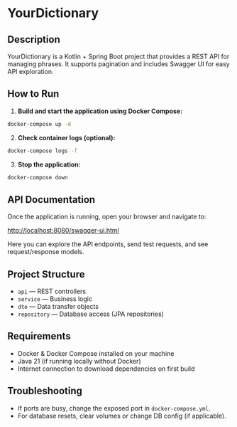 # YourDictionary

## Description

YourDictionary is a Kotlin + Spring Boot project that provides a REST API for managing phrases. It supports pagination and includes Swagger UI for easy API exploration.

## How to Run

1. **Build and start the application using Docker Compose:**

```bash
docker-compose up -d
```

2. **Check container logs (optional):**

```bash
docker-compose logs -f
```

3. **Stop the application:**

```bash
docker-compose down
```

## API Documentation

Once the application is running, open your browser and navigate to:

[http://localhost:8080/swagger-ui.html](http://localhost:8080/swagger-ui.html)

Here you can explore the API endpoints, send test requests, and see request/response models.

## Project Structure

* `api` — REST controllers
* `service` — Business logic
* `dto` — Data transfer objects
* `repository` — Database access (JPA repositories)

## Requirements

* Docker & Docker Compose installed on your machine
* Java 21 (if running locally without Docker)
* Internet connection to download dependencies on first build

## Troubleshooting

* If ports are busy, change the exposed port in `docker-compose.yml`.
* For database resets, clear volumes or change DB config (if applicable).
